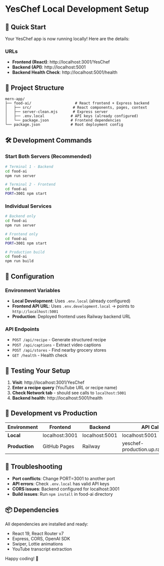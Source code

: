 # YesChef Local Development Setup

## 🚀 Quick Start

Your YesChef app is now running locally! Here are the details:

### URLs
- **Frontend (React)**: http://localhost:3001/YesChef
- **Backend (API)**: http://localhost:5001
- **Backend Health Check**: http://localhost:5001/health

## 📁 Project Structure
```
mern-app/
├── food-ai/                    # React frontend + Express backend
│   ├── src/                   # React components, pages, context
│   ├── server-clean.mjs       # Express server
│   ├── .env.local            # API keys (already configured)
│   └── package.json          # Frontend dependencies
└── package.json              # Root deployment config
```

## 🛠 Development Commands

### Start Both Servers (Recommended)
```bash
# Terminal 1 - Backend
cd food-ai
npm run server

# Terminal 2 - Frontend  
cd food-ai
PORT=3001 npm start
```

### Individual Services
```bash
# Backend only
cd food-ai
npm run server

# Frontend only
cd food-ai
PORT=3001 npm start

# Production build
cd food-ai  
npm run build
```

## 🔧 Configuration

### Environment Variables
- **Local Development**: Uses `.env.local` (already configured)
- **Frontend API URL**: Uses `.env.development.local` → points to `http://localhost:5001`
- **Production**: Deployed frontend uses Railway backend URL

### API Endpoints
- `POST /api/recipe` - Generate structured recipe
- `POST /api/captions` - Extract video captions  
- `POST /api/stores` - Find nearby grocery stores
- `GET /health` - Health check

## 🎯 Testing Your Setup

1. **Visit**: http://localhost:3001/YesChef
2. **Enter a recipe query** (YouTube URL or recipe name)
3. **Check Network tab** - should see calls to `localhost:5001`
4. **Backend health**: http://localhost:5001/health

## 🔄 Development vs Production

| Environment | Frontend | Backend | API Calls |
|------------|----------|---------|-----------|
| **Local** | localhost:3001 | localhost:5001 | localhost:5001 |
| **Production** | GitHub Pages | Railway | yeschef-production.up.railway.app |

## 🐛 Troubleshooting

- **Port conflicts**: Change PORT=3001 to another port
- **API errors**: Check `.env.local` has valid API keys
- **CORS issues**: Backend configured for localhost:3001
- **Build issues**: Run `npm install` in food-ai directory

## 📦 Dependencies
All dependencies are installed and ready:
- React 19, React Router v7
- Express, CORS, OpenAI SDK  
- Swiper, Lottie animations
- YouTube transcript extraction

Happy coding! 🎉
